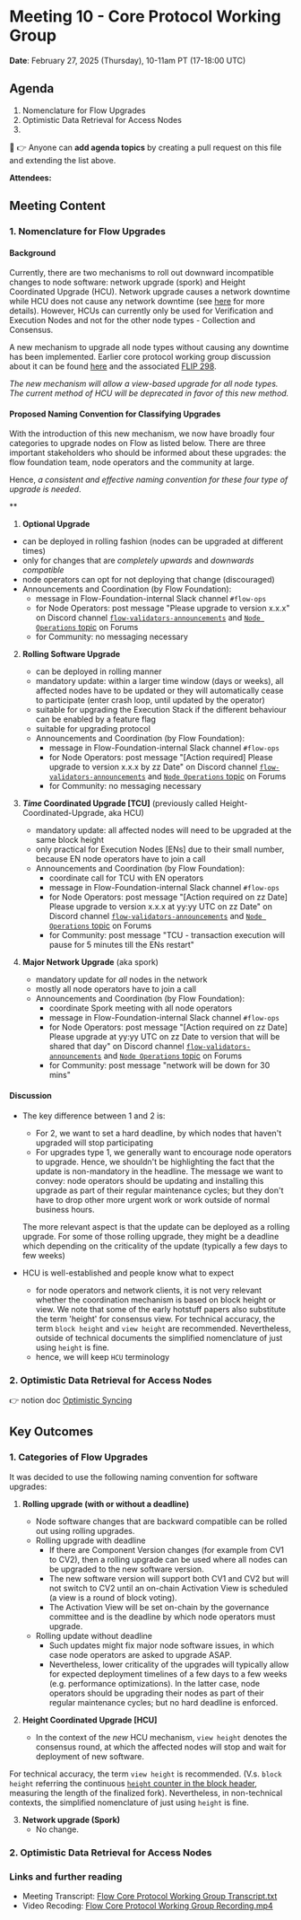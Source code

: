 # Meeting 10 - Core Protocol Working Group

**Date**: February 27, 2025 (Thursday), 10-11am PT (17-18:00 UTC)

## Agenda
1. Nomenclature for Flow Upgrades
2. Optimistic Data Retrieval for Access Nodes
3. 

:pencil: :point_right: Anyone can **add agenda topics** by creating a pull request on this file and extending the list above.

**Attendees:** 

## Meeting Content

### 1. Nomenclature for Flow Upgrades

#### Background

Currently, there are two mechanisms to roll out downward incompatible changes to node software: network upgrade (spork) and Height Coordinated Upgrade (HCU).
Network upgrade causes a network downtime while HCU does not cause any network downtime (see [here](https://developers.flow.com/networks/node-ops/node-operation/hcu#hcu-versus-spork) for more details).
However, HCUs can currently only be used for Verification and Execution Nodes and not for the other node types - Collection and Consensus.

A new mechanism to upgrade all node types without causing any downtime has been implemented.
Earlier core protocol working group discussion about it can be found [here](https://github.com/onflow/Flow-Working-Groups/tree/main/core_protocol_working_group#path-to-zero-downtime-protocol-upgrades) and the associated [FLIP 298](https://github.com/onflow/flips/pull/296).

_The new mechanism will allow a view-based upgrade for all node types. The current method of HCU will be deprecated in favor of this new method._

#### Proposed Naming Convention for Classifying Upgrades

With the introduction of this new mechanism, we now have broadly four categories to upgrade nodes on Flow as listed below.
There are three important stakeholders who should be informed about these upgrades: the flow foundation team, node operators and the community at large.

Hence, _a consistent and effective naming convention for these four type of upgrade is needed_. 

**

1. **Optional Upgrade**
  - can be deployed in rolling fashion (nodes can be upgraded at different times)
  - only for changes that are _completely upwards_ and _downwards compatible_
  - node operators can opt for not deploying that change (discouraged)
  - Announcements and Coordination (by Flow Foundation):
    - message in Flow-Foundation-internal Slack channel `#flow-ops` 
    - for Node Operators: post message "Please upgrade to version x.x.x" on Discord channel [`flow-validators-announcements`](https://discord.com/channels/613813861610684416/709812863287427103)
      and [`Node Operations` topic](https://forum.flow.com/c/node-operations/36) on Forums
    - for Community: no messaging necessary

2. **Rolling Software Upgrade**
    - can be deployed in rolling manner
    - mandatory update: within a larger time window (days or weeks), all affected nodes have to be updated or they will automatically cease to participate (enter crash loop, until updated by the operator)
    - suitable for upgrading the Execution Stack if the different behaviour can be enabled by a feature flag
    - suitable for upgrading protocol
    - Announcements and Coordination (by Flow Foundation):
        - message in Flow-Foundation-internal Slack channel `#flow-ops`
        - for Node Operators: post message "[Action required] Please upgrade to version x.x.x by zz Date" on Discord channel [`flow-validators-announcements`](https://discord.com/channels/613813861610684416/709812863287427103)
          and [`Node Operations` topic](https://forum.flow.com/c/node-operations/36) on Forums
        - for Community: no messaging necessary

3. **_Time_ Coordinated Upgrade [TCU]** (previously called Height-Coordinated-Upgrade, aka HCU)
    - mandatory update: all affected nodes will need to be upgraded at the same block height
    - only practical for Execution Nodes [ENs] due to their small number, because EN node operators have to join a call
    - Announcements and Coordination (by Flow Foundation):
      - coordinate call for TCU with EN operators
      - message in Flow-Foundation-internal Slack channel `#flow-ops`
      - for Node Operators: post message "[Action required on zz Date] Please upgrade to version x.x.x at yy:yy UTC on zz Date" on Discord channel [`flow-validators-announcements`](https://discord.com/channels/613813861610684416/709812863287427103)
        and [`Node Operations` topic](https://forum.flow.com/c/node-operations/36) on Forums
      - for Community: post message "TCU - transaction execution will pause for 5 minutes till the ENs restart"

4. **Major Network Upgrade** (aka spork) 
    - mandatory update for _all_ nodes in the network 
    - mostly all node operators have to join a call 
    - Announcements and Coordination (by Flow Foundation):
        - coordinate Spork meeting with all node operators
        - message in Flow-Foundation-internal Slack channel `#flow-ops`
        - for Node Operators: post message "[Action required on zz Date] Please upgrade at yy:yy UTC on zz Date to version that will be shared that day" on Discord channel [`flow-validators-announcements`](https://discord.com/channels/613813861610684416/709812863287427103)
          and [`Node Operations` topic](https://forum.flow.com/c/node-operations/36) on Forums
        - for Community: post message "network will be down for 30 mins"

#### Discussion

* The key difference between 1 and 2 is:
   * For 2, we want to set a hard deadline, by which nodes that haven't upgraded will stop participating
   * For upgrades type 1, we generally want to encourage node operators to upgrade. Hence, we shouldn't be highlighting the fact that the update
     is non-mandatory in the headline. The message we want to convey: node operators should be updating and installing this upgrade as part of their regular maintenance cycles; 
     but they don't have to drop other more urgent work or work outside of normal business hours. 

  The more relevant aspect is that the update can be deployed as a rolling upgrade. For some of those rolling upgrade, they might be a deadline which depending on the criticality of the update (typically a few days to few weeks)
* HCU is well-established and people know what to expect
  * for node operators and network clients, it is not very relevant whether the coordination mechanism is based on block height or view. We note that some of the early hotstuff papers also substitute the term 'height' for consensus view.
    For technical accuracy, the term $\texttt{block height}$ and $\texttt{view height}$ are recommended. Nevertheless, outside of technical documents the simplified nomenclature of just using $\texttt{height}$ is fine. 
  * hence, we will keep `HCU` terminology 

### 2. Optimistic Data Retrieval for Access Nodes

:point_right: notion doc [Optimistic Syncing](https://flowfoundation.notion.site/WIP-Optimistic-Syncing-1891aee1232480c78939f18831537081?pvs=4)

## Key Outcomes

### 1. Categories of Flow Upgrades

It was decided to use the following naming convention for software upgrades:

1. **Rolling upgrade (with or without a deadline)**
   - Node software changes that are backward compatible can be rolled out using rolling upgrades.
   - Rolling upgrade with deadline
     - If there are Component Version changes (for example from CV1 to CV2), then a rolling upgrade can be used where all nodes can be upgraded to the new software version.
     - The new software version will support both CV1 and CV2 but will not switch to CV2 until an on-chain Activation View is scheduled (a view is a round of block voting).
     - The Activation View will be set on-chain by the governance committee and is the deadline by which node operators must upgrade.
   - Rolling update without deadline 
     - Such updates might fix major node software issues, in which case node operators are asked to upgrade ASAP.
     - Nevertheless, lower criticality of the upgrades will typically allow for expected deployment timelines of a few days to a few weeks (e.g. performance optimizations).
       In the latter case, node operators should be upgrading their nodes as part of their regular maintenance cycles; but no hard deadline is enforced.


2. **Height Coordinated Upgrade [HCU]**
   - In the context of the _new_ HCU mechanism, $\texttt{view height}$ denotes the consensus round, at which the affected nodes will stop and wait for deployment of new software.


For technical accuracy</ins>, the term $\texttt{view height}$ is recommended. 
(V.s. $\texttt{block height}$ referring the continuous [`height` counter in the block header](https://github.com/onflow/flow-go/blob/83b44544ce8e43be5cdd3d6a2c3c9c246b194f1d/model/flow/header.go#L23), measuring the length of the finalized fork).
Nevertheless, in non-technical contexts, the simplified nomenclature of just using $\texttt{height}$ is fine.


3. **Network upgrade (Spork)**
   - No change. 


     
### 2. Optimistic Data Retrieval for Access Nodes

### Links and further reading
- Meeting Transcript: [Flow Core Protocol Working Group Transcript.txt](https://drive.google.com/file/d/1826lnvH4y4EuvCdLCx5wFBq4JxYrpYpY/view?usp=sharing)
- Video Recoding: [Flow Core Protocol Working Group Recording.mp4](https://drive.google.com/file/d/1pGOpj4QckdrMkAvoOx2Nvq5BotbDm2R-/view?usp=sharing)
